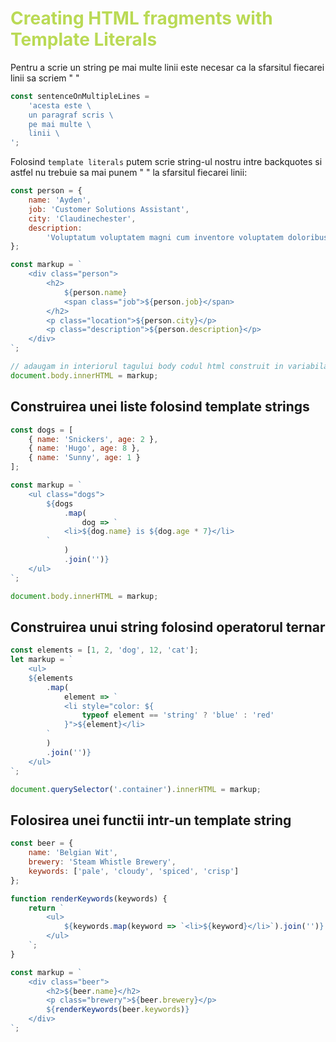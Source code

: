 # <span style="color: #bada55;">Creating HTML fragments with Template Literals</span>

Pentru a scrie un string pe mai multe linii este necesar ca la sfarsitul fiecarei linii sa scriem " \"

```javascript
const sentenceOnMultipleLines =
    'acesta este \
    un paragraf scris \
    pe mai multe \
    linii \
';
```

Folosind `template literals` putem scrie string-ul nostru intre backquotes si astfel nu trebuie sa mai punem " \" la sfarsitul fiecarei linii:

```javascript
const person = {
    name: 'Ayden',
    job: 'Customer Solutions Assistant',
    city: 'Claudinechester',
    description:
        'Voluptatum voluptatem magni cum inventore voluptatem doloribus culpa distinctio.'
};

const markup = `
    <div class="person">
        <h2>
            ${person.name}
            <span class="job">${person.job}</span>
        </h2>
        <p class="location">${person.city}</p>
        <p class="description">${person.description}</p>
    </div>
`;

// adaugam in interiorul tagului body codul html construit in variabila markup
document.body.innerHTML = markup;
```

## Construirea unei liste folosind template strings

```javascript
const dogs = [
    { name: 'Snickers', age: 2 },
    { name: 'Hugo', age: 8 },
    { name: 'Sunny', age: 1 }
];

const markup = `
    <ul class="dogs">
        ${dogs
            .map(
                dog => `
            <li>${dog.name} is ${dog.age * 7}</li>
        `
            )
            .join('')}
    </ul>
`;

document.body.innerHTML = markup;
```

## Construirea unui string folosind operatorul ternar

```javascript
const elements = [1, 2, 'dog', 12, 'cat'];
let markup = `
    <ul>
    ${elements
        .map(
            element => `
            <li style="color: ${
                typeof element == 'string' ? 'blue' : 'red'
            }">${element}</li>
        `
        )
        .join('')}
    </ul>
`;

document.querySelector('.container').innerHTML = markup;
```

## Folosirea unei functii intr-un template string

```javascript
const beer = {
    name: 'Belgian Wit',
    brewery: 'Steam Whistle Brewery',
    keywords: ['pale', 'cloudy', 'spiced', 'crisp']
};

function renderKeywords(keywords) {
    return `
        <ul>
            ${keywords.map(keyword => `<li>${keyword}</li>`).join('')}
        </ul>
    `;
}

const markup = `
    <div class="beer">
        <h2>${beer.name}</h2>
        <p class="brewery">${beer.brewery}</p>
        ${renderKeywords(beer.keywords)}
    </div>
`;
```
